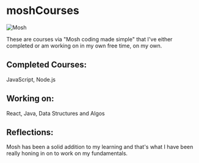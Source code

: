 # moshCourses 
![Mosh](https://file-uploads.teachablecdn.com/be9f614a58674fe1a67044fb1158fff1/79b0bba8c4c441e5bbe715364cb9e770)

These are courses via "Mosh coding made simple" that I've either completed or am working on in my own free time, on my own. 

## Completed Courses: 

JavaScript, Node.js 

## Working on:

React, Java, Data Structures and Algos

## Reflections:

Mosh has been a solid addition to my learning and that's what I have been really honing in on to work on my fundamentals.